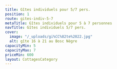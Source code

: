 ```yaml
---
title: Gîtes individuels pour 5/7 pers.
position: 1
route: gites-indiv-5-7
metaTitle: Gîtes individuels pour 5 à 7 personnes
navTitle: Gîtes individuels 5/7 pers.
cover:
  image: "/_uploads/gi%CC%82te%2022.jpg"
  alt: gîte 16 à 21 au Bosc Nègre
capacityMin: 5
capacityMax: 7
priceMin: 600
layout: CottagesCategory
---
```


